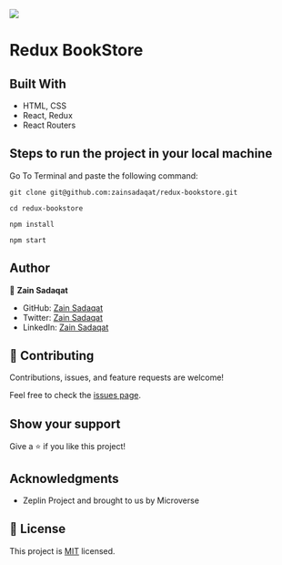 ![](https://img.shields.io/badge/Microverse-blueviolet)

# Redux BookStore

## Built With

- HTML, CSS
- React, Redux
- React Routers

## Steps to run the project in your local machine

Go To Terminal and paste the following command:

`git clone git@github.com:zainsadaqat/redux-bookstore.git`

`cd redux-bookstore`

`npm install`

`npm start`

## Author

👤 **Zain Sadaqat**

- GitHub: [Zain Sadaqat](https://github.com/zainsadaqat)
- Twitter: [Zain Sadaqat](https://twitter.com/zain_sadaqat)
- LinkedIn: [Zain Sadaqat](https://linkedin.com/in/zain-sadaqat)

## 🤝 Contributing

Contributions, issues, and feature requests are welcome!

Feel free to check the [issues page](../../issues/).

## Show your support

Give a ⭐️ if you like this project!

## Acknowledgments

- Zeplin Project and brought to us by Microverse

## 📝 License

This project is [MIT](./MIT.md) licensed.
